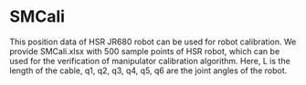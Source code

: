 # SMCali
This position data of HSR JR680 robot can be used for robot calibration. We provide SMCali.xlsx with 500 sample points of HSR robot, which can be used for the verification of manipulator calibration algorithm.  Here, L is the length of the cable, q1, q2, q3, q4, q5, q6 are the joint angles of the robot.
